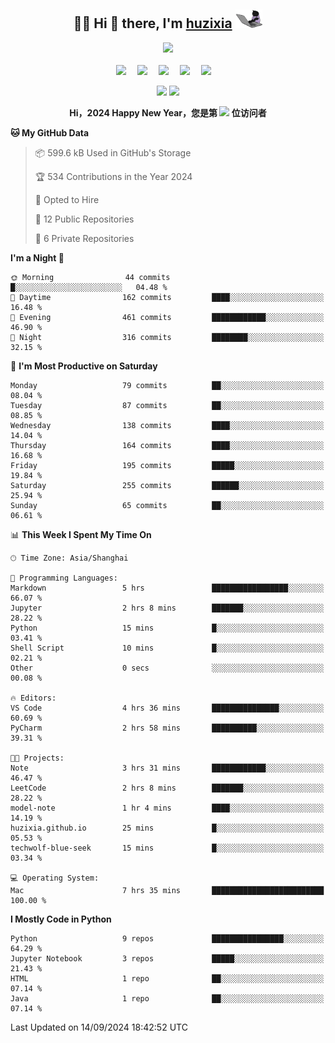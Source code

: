 <div align="center">

## :woman_technologist: Hi 👋 there, I'm [huzixia](https://huzixia.github.io/) <img height="30" src="images/work.gif" />

  <!-- dynamic typing effect 动态打字效果 -->
  <div>
    <a href="https://huzixia.github.io/">
      <img src="https://readme-typing-svg.demolab.com?font=Fira+Code&pause=1000&width=435&lines=console.log(%22Hello%2C%20World%22);胡同学祝您心想事成!&center=true&size=27" />
    </a>
  </div>

  <div>&nbsp;</div>

  <!-- profile logo 个人资料徽标 -->
  <div>
    <a href="https://huzixia.github.io/"><img src="https://img.shields.io/badge/Website-博客-orange" /></a>&emsp;
    <a href="https://www.zhihu.com/people/hu-zi-xia-91"><img src="https://img.shields.io/badge/ZhiHu-知乎-blue" /></a>&emsp;
    <a href="https://twitter.com/zixia80631/"><img src="https://img.shields.io/badge/Twitter-推特-black" /></a>&emsp;
    <a href="https://github.com/HuZixia/Text2Video/assets/38995480/244e64be-3dc4-46bb-8aff-523d8a235a1e"><img src="https://img.shields.io/badge/WeChat-微信-07c160" /></a>&emsp;
    <a href="https://www.cnblogs.com/huzixia"><img src="https://img.shields.io/badge/CnBlog-博客园-yellow" /></a>&emsp;

  </div>

[//]: # (### Github Stats)

 <p>
   <img src="https://github-readme-stats.vercel.app/api?username=HuZixia&rank_icon=github&theme=react&border_color=61dafb&hide_border=true" />
   <img src="https://github-readme-stats.vercel.app/api/top-langs/?username=HuZixia&hide=c%23,powershell,Mathematica,Ruby,Objective-C,Objective-C%2b%2b,Cuda&title_color=61dafb&text_color=ffffff&icon_color=61dafb&bg_color=20232a&langs_count=8&layout=compact&border_color=61dafb&hide_border=true&size_weight=0.5&count_weight=0.5" />
 </p>

</div>

<div align="center"><b>Hi，2024 Happy New Year，您是第 <img src="https://profile-counter.glitch.me/HuZixia/count.svg"></img> 位访问者</b></div>


[//]: # (*   Github Stats)
[//]: # (![Top Langs]&#40;https://github-readme-stats.vercel.app/api/top-langs/?username=HuZixia\&layout=compact&#41;)
[//]: # (![HuZixia's GitHub stats]&#40;https://github-readme-stats.vercel.app/api?username=HuZixia\&rank_icon=github&theme=tokyonight&#41;)


<!--START_SECTION:waka-->
**🐱 My GitHub Data** 

> 📦 599.6 kB Used in GitHub's Storage 
 > 
> 🏆 534 Contributions in the Year 2024
 > 
> 💼 Opted to Hire
 > 
> 📜 12 Public Repositories 
 > 
> 🔑 6 Private Repositories 
 > 
**I'm a Night 🦉** 

```text
🌞 Morning                44 commits          █░░░░░░░░░░░░░░░░░░░░░░░░   04.48 % 
🌆 Daytime                162 commits         ████░░░░░░░░░░░░░░░░░░░░░   16.48 % 
🌃 Evening                461 commits         ████████████░░░░░░░░░░░░░   46.90 % 
🌙 Night                  316 commits         ████████░░░░░░░░░░░░░░░░░   32.15 % 
```
📅 **I'm Most Productive on Saturday** 

```text
Monday                   79 commits          ██░░░░░░░░░░░░░░░░░░░░░░░   08.04 % 
Tuesday                  87 commits          ██░░░░░░░░░░░░░░░░░░░░░░░   08.85 % 
Wednesday                138 commits         ████░░░░░░░░░░░░░░░░░░░░░   14.04 % 
Thursday                 164 commits         ████░░░░░░░░░░░░░░░░░░░░░   16.68 % 
Friday                   195 commits         █████░░░░░░░░░░░░░░░░░░░░   19.84 % 
Saturday                 255 commits         ██████░░░░░░░░░░░░░░░░░░░   25.94 % 
Sunday                   65 commits          ██░░░░░░░░░░░░░░░░░░░░░░░   06.61 % 
```


📊 **This Week I Spent My Time On** 

```text
🕑︎ Time Zone: Asia/Shanghai

💬 Programming Languages: 
Markdown                 5 hrs               █████████████████░░░░░░░░   66.07 % 
Jupyter                  2 hrs 8 mins        ███████░░░░░░░░░░░░░░░░░░   28.22 % 
Python                   15 mins             █░░░░░░░░░░░░░░░░░░░░░░░░   03.41 % 
Shell Script             10 mins             █░░░░░░░░░░░░░░░░░░░░░░░░   02.21 % 
Other                    0 secs              ░░░░░░░░░░░░░░░░░░░░░░░░░   00.08 % 

🔥 Editors: 
VS Code                  4 hrs 36 mins       ███████████████░░░░░░░░░░   60.69 % 
PyCharm                  2 hrs 58 mins       ██████████░░░░░░░░░░░░░░░   39.31 % 

🐱‍💻 Projects: 
Note                     3 hrs 31 mins       ████████████░░░░░░░░░░░░░   46.47 % 
LeetCode                 2 hrs 8 mins        ███████░░░░░░░░░░░░░░░░░░   28.22 % 
model-note               1 hr 4 mins         ████░░░░░░░░░░░░░░░░░░░░░   14.19 % 
huzixia.github.io        25 mins             █░░░░░░░░░░░░░░░░░░░░░░░░   05.53 % 
techwolf-blue-seek       15 mins             █░░░░░░░░░░░░░░░░░░░░░░░░   03.34 % 

💻 Operating System: 
Mac                      7 hrs 35 mins       █████████████████████████   100.00 % 
```

**I Mostly Code in Python** 

```text
Python                   9 repos             ████████████████░░░░░░░░░   64.29 % 
Jupyter Notebook         3 repos             █████░░░░░░░░░░░░░░░░░░░░   21.43 % 
HTML                     1 repo              ██░░░░░░░░░░░░░░░░░░░░░░░   07.14 % 
Java                     1 repo              ██░░░░░░░░░░░░░░░░░░░░░░░   07.14 % 
```




 Last Updated on 14/09/2024 18:42:52 UTC
<!--END_SECTION:waka-->


<!--
**HuZixia/HuZixia** is a ✨ _special_ ✨ repository because its `README.md` (this file) appears on your GitHub profile.

Here are some ideas to get you started:

- 🔭 I’m currently working on ...
- 🌱 I’m currently learning ...
- 👯 I’m looking to collaborate on ...
- 🤔 I’m looking for help with ...
- 💬 Ask me about ...
- 📫 How to reach me: ...
- 😄 Pronouns: ...
- ⚡ Fun fact: ...
-->

